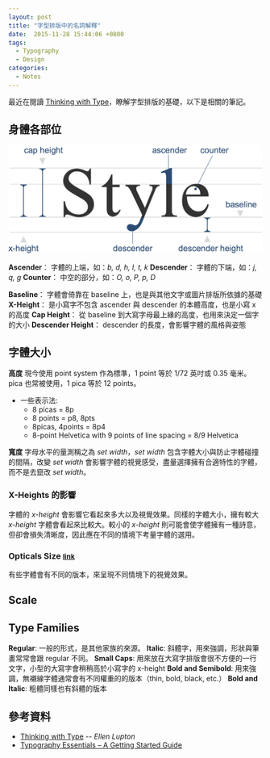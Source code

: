```yaml
---
layout: post
title: "字型排版中的名詞解釋"
date:  2015-11-28 15:44:06 +0800
tags:
  - Typography
  - Design
categories:
  - Notes
---
```


最近在閱讀 [Thinking with Type]，瞭解字型排版的基礎，以下是相關的筆記。

## 身體各部位

![anatomy][image/anatomy]

**Ascender**： 字體的上端，如：_b, d, h, l, t, k_
**Descender**： 字體的下端，如：_j, q, g_
**Counter**： 中空的部分，如：_O, o, P, p, D_

**Baseline**： 字體會倚靠在 baseline 上，也是與其他文字或圖片排版所依據的基礎
**X-Height**： 是小寫字不包含 ascender 與 descender 的本體高度，也是小寫 x 的高度
**Cap Height**： 從 baseline 到大寫字母最上緣的高度，也用來決定一個字的大小
**Descender Height**： descender 的長度，會影響字體的風格與姿態

## 字體大小

**高度**
現今使用 point system 作為標準，1 point 等於 1/72 英吋或 0.35 毫米。pica 也常被使用，1 pica 等於 12 points。

- 一些表示法:
  - 8 picas = 8p
  - 8 points = p8, 8pts
  - 8picas, 4points = 8p4
  - 8-point Helvetica with 9 points of line spacing = 8/9 Helvetica

**寬度**
字母水平的量測稱之為 _set width_，_set width_ 包含字體大小與防止字體碰撞的間隔，改變 _set width_ 會影響字體的視覺感受，盡量選擇擁有合適特性的字體，
而不是去竄改 _set width_。

### X-Heights 的影響
字體的 _x-height_ 會影響它看起來多大以及視覺效果。同樣的字體大小，擁有較大 _x-height_ 字體會看起來比較大。較小的 _x-height_ 則可能會使字體擁有一種詩意，但卻會損失清晰度，因此應在不同的情境下考量字體的選用。

### Opticals Size <small>[link](http://www.thinkingwithtype.com/misc/Optical_Sizes.pdf)</small>
有些字體會有不同的版本，來呈現不同情境下的視覺效果。

## Scale

## Type Families

**Regular**: 一般的形式，是其他家族的來源。
**Italic**: 斜體字，用來強調，形狀與筆畫常常會跟 regular 不同。
**Small Caps**: 用來放在大寫字排版會很不方便的一行文字，小型的大寫字會稍稍高於小寫字的 x-height
**Bold and Semibold**: 用來強調，無襯線字體通常會有不同權重的的版本（thin, bold, black, etc.）
**Bold and Italic**: 粗體同樣也有斜體的版本

## 參考資料

- [Thinking with Type] -- _Ellen Lupton_
- [Typography Essentials – A Getting Started Guide][Typography Essentials]

[Thinking with Type]: http://www.thinkingwithtype.com
[Typography Essentials]: http://freelancefolder.com/typography-essentials-a-getting-started-guide


[image/anatomy]: https://raw.githubusercontent.com/AnNOtis/annotis.github.io/e372558f003fe9951d19859bcf3df29c3c66bb0c/images/basic-of-typography/anatomy.png
